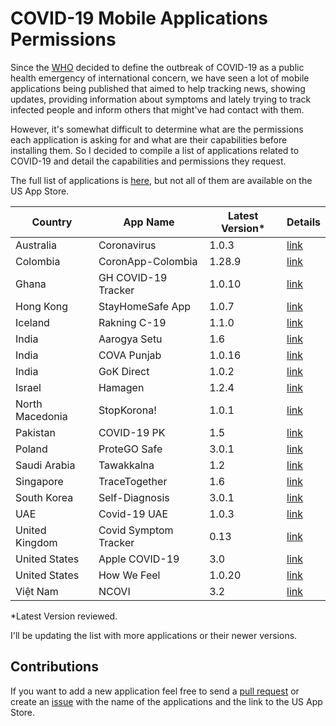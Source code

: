# COVID-19 Mobile Applications Permissions

Since the [WHO](https://www.who.int/) decided to define the outbreak of COVID-19 as a public health emergency of international concern, we have seen a lot of mobile applications being published that aimed to help tracking news, showing updates, providing information about symptoms and lately trying to track infected people and inform others that might've had contact with them.

However, it's somewhat difficult to determine what are the permissions each application is asking for and what are their capabilities before installing them. So I decided to compile a list of applications related to COVID-19 and detail the capabilities and permissions they request.

The full list of applications is [here](https://en.wikipedia.org/wiki/COVID-19_apps), but not all of them are available on the US App Store.

| Country         | App Name              | Latest Version* | Details                                                |
|-----------------|-----------------------|-----------------|--------------------------------------------------------|
| Australia       | Coronavirus           | 1.0.3           | [link](au.gov.health.covid19/1.0.3/README.md)          |
| Colombia        | CoronApp-Colombia     | 1.28.9          | [link](co.gov.ins.coronapp/1.28.9/README.md)           |
| Ghana           | GH COVID-19 Tracker   | 1.0.10          | [link](com.mov.gh/1.0.10/README.md)                    |
| Hong Kong       | StayHomeSafe App      | 1.0.7           | [link](hk.gov.ogcio.EQuaratine/1.0.7/README.md)        |
| Iceland         | Rakning C-19          | 1.1.0           | [link](is.landlaeknir.rakning/1.1.0/README.md)         |
| India           | Aarogya Setu          | 1.6             | [link](in.nic.arogyaSetu/1.6/README.md)                |
| India           | COVA Punjab           | 1.0.16          | [link](com.production.punjabCova/1.0.16/README.md)     |
| India           | GoK Direct            | 1.0.2           | [link](com.qkopy.prdkerala/1.0.2/README.md)            |
| Israel          | Hamagen               | 1.2.4           | [link](com.hamagen/1.2.4/README.md)                    |
| North Macedonia | StopKorona!           | 1.0.1           | [link](mk.gov.koronavirus.stop/1.0.1/README.md)        |
| Pakistan        | COVID-19 PK           | 1.5             | [link](com.govpk.covid19/1.5/README.md)                |
| Poland          | ProteGO Safe          | 3.0.1           | [link](pl.gov.mc.protegosafe/3.0.1/README.md)          |
| Saudi Arabia    | Tawakkalna            | 1.2             | [link](sa.gov.nic.tawakkalna/1.2.0/README.md)          |
| Singapore       | TraceTogether         | 1.6             | [link](sg.gov.tech.bluetrace/1.6/README.md)            |
| South Korea     | Self-Diagnosis        | 3.0.1           | [link](com.mohw.coronakcdc/3.0.1/README.md)            |
| UAE             | Covid-19 UAE          | 1.0.3           | [link](com.mohap-Covid-19-UAE/1.0.3/README.md)         |
| United Kingdom  | Covid Symptom Tracker | 0.13            | [link](com.joinzoe.covid-zoe/0.13/README.md)           |
| United States   | Apple COVID-19        | 3.0             | [link](com.apple.Symptom-Assessment.ios/3.0/README.md) |
| United States   | How We Feel           | 1.0.20          | [link](org.howwefeel/1.0.20/README.md)                 |
| Việt Nam        | NCOVI                 | 3.2             | [link](vn.vnpt.encovi/3.2/README.md)                   |

*Latest Version reviewed.

I'll be updating the list with more applications or their newer versions.

## Contributions
If you want to add a new application feel free to send a [pull request](https://github.com/ivRodriguezCA/Covid19-Mobile-Apps/pulls) or create an [issue](https://github.com/ivRodriguezCA/Covid19-Mobile-Apps/issues) with the name of the applications and the link to the US App Store.
